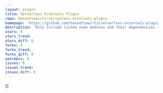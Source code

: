 ```yaml
---
layout: plugin
title: Serverless Externals Plugin
repo: hansottowirtz/serverless-externals-plugin
homepage: 'https://github.com/hansottowirtz/serverless-externals-plugin'
description: 'Only include listed node modules and their dependencies in Serverless, with support for Rollup and Webpack'
stars: 0
stars_trend: 
stars_diff: 0
forks: 0
forks_trend: 
forks_diff: 0
watchers: 0
issues: 0
issues_trend: 
issues_diff: 0
---
```



{}
